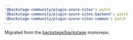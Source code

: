 ```yaml
---
'@backstage-community/plugin-azure-sites': patch
'@backstage-community/plugin-azure-sites-backend': patch
'@backstage-community/plugin-azure-sites-common': patch
---
```


Migrated from the [backstage/backstage](https://github.com/backstage/backstage) monorepo.
